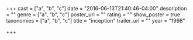 +++
cast = ["a", "b", "c"]
date = "2016-06-13T21:40:46-04:00"
description = ""
genre = ["a", "b", "c"]
poster_url = ""
rating = ""
show_poster = true
taxonomies = ["a", "b", "c"]
title = "inception"
trailer_url = ""
year = "1998"

+++

